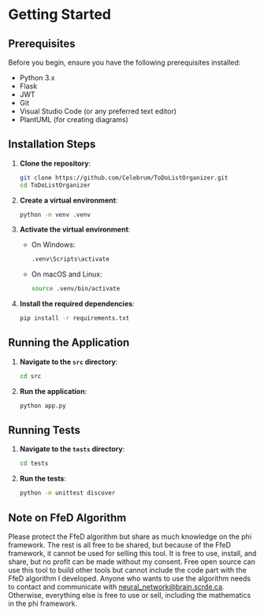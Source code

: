 # Getting Started

## Prerequisites

Before you begin, ensure you have the following prerequisites installed:

- Python 3.x
- Flask
- JWT
- Git
- Visual Studio Code (or any preferred text editor)
- PlantUML (for creating diagrams)

## Installation Steps

1. **Clone the repository**:
   ```bash
   git clone https://github.com/Celebrum/ToDoListOrganizer.git
   cd ToDoListOrganizer
   ```

2. **Create a virtual environment**:
   ```bash
   python -m venv .venv
   ```

3. **Activate the virtual environment**:
   - On Windows:
     ```bash
     .venv\Scripts\activate
     ```
   - On macOS and Linux:
     ```bash
     source .venv/bin/activate
     ```

4. **Install the required dependencies**:
   ```bash
   pip install -r requirements.txt
   ```

## Running the Application

1. **Navigate to the `src` directory**:
   ```bash
   cd src
   ```

2. **Run the application**:
   ```bash
   python app.py
   ```

## Running Tests

1. **Navigate to the `tests` directory**:
   ```bash
   cd tests
   ```

2. **Run the tests**:
   ```bash
   python -m unittest discover
   ```

## Note on FfeD Algorithm

Please protect the FfeD algorithm but share as much knowledge on the phi framework. The rest is all free to be shared, but because of the FfeD framework, it cannot be used for selling this tool. It is free to use, install, and share, but no profit can be made without my consent. Free open source can use this tool to build other tools but cannot include the code part with the FfeD algorithm I developed. Anyone who wants to use the algorithm needs to contact and communicate with neural_network@brain.scrde.ca. Otherwise, everything else is free to use or sell, including the mathematics in the phi framework.
